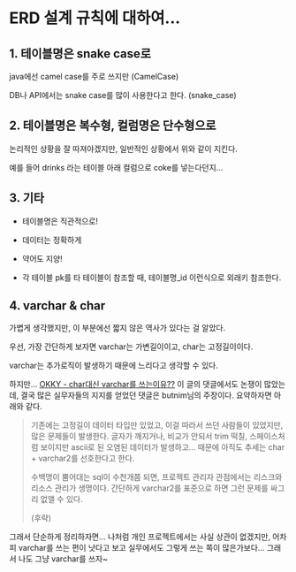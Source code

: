 # ERD 설계 규칙에 대하여...

## 1. 테이블명은 snake case로

java에선 camel case를 주로 쓰지만 (CamelCase)

DB나 API에서는 snake case를 많이 사용한다고 한다. (snake_case)



## 2. 테이블명은 복수형, 컬럼명은 단수형으로

논리적인 상황을 잘 따져야겠지만, 일반적인 상황에서 위와 같이 지킨다.

예를 들어 drinks 라는 테이블 아래 컬럼으로 coke를 넣는다던지...



## 3. 기타

- 테이블명은 직관적으로!

- 데이터는 정확하게

- 약어도 지양!

- 각 테이블 pk를 타 테이블이 참조할 때, 테이블명\_id 이런식으로 외래키 참조한다.



## 4. varchar & char

가볍게 생각했지만, 이 부분에선 짧지 않은 역사가 있다는 걸 알았다.

우선, 가장 간단하게 보자면 varchar는 가변길이이고, char는 고정길이이다.

varchar는 추가로직이 발생하기 때문에 느리다고 생각할 수 있다.

하지만... [OKKY - char대신 varchar를 쓰는이유??](https://okky.kr/articles/217655) 이 글의 댓글에서도 논쟁이 많았는데, 결국 많은 실무자들의 지지를 얻었던 댓글은 butnim님의 주장이다. 요약하자면 아래와 같다.

> 기존에는 고정길이 데이터 타입만 있었고, 이걸 따라서 쓰던 사람들이 있었지만, 많은 문제들이 발생한다. 글자가 깨지거나, 비교가 안되서 trim 떡칠, 스페이스처럼 보이지만 ascii로 된 오염된 데이터가 발생하고... 때문에 아직도 추세는 char + varchar2를 선호한다고 한다.
> 
> 수백명이 뿜어대는 sql이 수천개쯤 되면, 프로젝트 관리자 관점에서는 리스크와 리소스 관리가 생명이다. 간단하게 varchar2를 표준으로 하면 그런 문제를 싸그리 없앨 수 있다.
> 
> (후략)

그래서 단순하게 정리하자면... 나처럼 개인 프로젝트에서는 사실 상관이 없겠지만, 어차피 varchar를 쓰는 편이 낫다고 보고 실무에서도 그렇게 쓰는 쪽이 많은가보다... 그래서 나도 그냥 varchar를 쓰자\~


